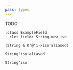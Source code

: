 ```yaml
---
pass: types
---
```


TODO

```savi
:class ExampleField
  :let field: String.new_iso
```
```types.return ExampleField.field
(String & K'@'1->iso'aliased)
```
```types.return ExampleField.field=
String'iso'aliased
```
```types.return ExampleField.field<<=
String'iso
```

